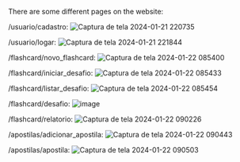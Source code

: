 There are some different pages on the website:

/usuario/cadastro:
![Captura de tela 2024-01-21 220735](https://github.com/LucasSilvaa0/StudyHere-project/assets/131834120/30cf0efb-db59-4214-8bf0-c521b523870c)

/usuario/logar:
![Captura de tela 2024-01-21 221844](https://github.com/LucasSilvaa0/StudyHere-project/assets/131834120/abac6955-2ce2-4296-b99a-b72d782f2909)

/flashcard/novo_flashcard:
![Captura de tela 2024-01-22 085400](https://github.com/LucasSilvaa0/StudyHere-project/assets/131834120/90aeccfa-9ef0-40a8-aaa9-3fcb6e8a6a65)

/flashcard/iniciar_desafio:
![Captura de tela 2024-01-22 085433](https://github.com/LucasSilvaa0/StudyHere-project/assets/131834120/d168937d-98ba-4f4b-babe-b995b0f38861)

/flashcard/listar_desafio:
![Captura de tela 2024-01-22 085454](https://github.com/LucasSilvaa0/StudyHere-project/assets/131834120/cf722884-e506-44d5-bc96-cf2364a3dcc4)

/flashcard/desafio:
![image](https://github.com/LucasSilvaa0/StudyHere-project/assets/131834120/dddcaa04-dda0-4929-b7cc-64cb2040f8b6)

/flashcard/relatorio:
![Captura de tela 2024-01-22 090226](https://github.com/LucasSilvaa0/StudyHere-project/assets/131834120/19dd81f2-7a95-4381-bc1d-ae7637c6c571)

/apostilas/adicionar_apostila:
![Captura de tela 2024-01-22 090443](https://github.com/LucasSilvaa0/StudyHere-project/assets/131834120/ef820286-623f-4688-bc4e-0920388f6f35)

/apostilas/apostila:
![Captura de tela 2024-01-22 090503](https://github.com/LucasSilvaa0/StudyHere-project/assets/131834120/fd6fb094-b251-489d-894d-24c20ff08d08)
